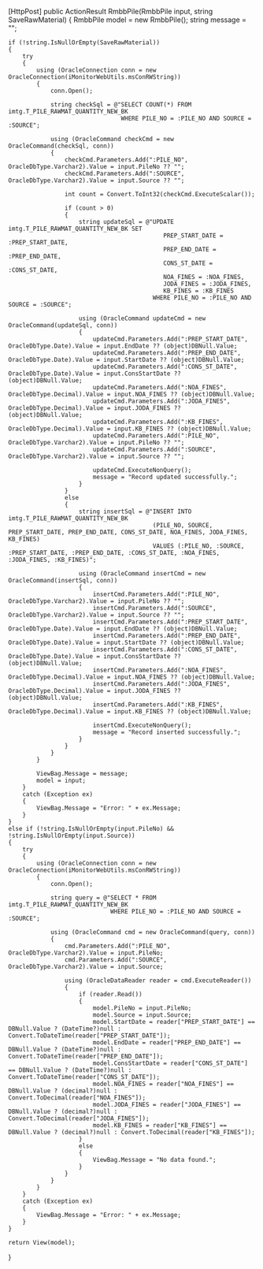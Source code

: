 [HttpPost]
public ActionResult RmbbPile(RmbbPile input, string SaveRawMaterial)
{
    RmbbPile model = new RmbbPile();
    string message = "";

    if (!string.IsNullOrEmpty(SaveRawMaterial))
    {
        try
        {
            using (OracleConnection conn = new OracleConnection(iMonitorWebUtils.msConRWString))
            {
                conn.Open();

                string checkSql = @"SELECT COUNT(*) FROM imtg.T_PILE_RAWMAT_QUANTITY_NEW_BK 
                                    WHERE PILE_NO = :PILE_NO AND SOURCE = :SOURCE";

                using (OracleCommand checkCmd = new OracleCommand(checkSql, conn))
                {
                    checkCmd.Parameters.Add(":PILE_NO", OracleDbType.Varchar2).Value = input.PileNo ?? "";
                    checkCmd.Parameters.Add(":SOURCE", OracleDbType.Varchar2).Value = input.Source ?? "";

                    int count = Convert.ToInt32(checkCmd.ExecuteScalar());

                    if (count > 0)
                    {
                        string updateSql = @"UPDATE imtg.T_PILE_RAWMAT_QUANTITY_NEW_BK SET                                         
                                                PREP_START_DATE = :PREP_START_DATE,
                                                PREP_END_DATE = :PREP_END_DATE,
                                                CONS_ST_DATE = :CONS_ST_DATE,
                                                NOA_FINES = :NOA_FINES,
                                                JODA_FINES = :JODA_FINES,
                                                KB_FINES = :KB_FINES
                                             WHERE PILE_NO = :PILE_NO AND SOURCE = :SOURCE";

                        using (OracleCommand updateCmd = new OracleCommand(updateSql, conn))
                        {
                            updateCmd.Parameters.Add(":PREP_START_DATE", OracleDbType.Date).Value = input.EndDate ?? (object)DBNull.Value;
                            updateCmd.Parameters.Add(":PREP_END_DATE", OracleDbType.Date).Value = input.StartDate ?? (object)DBNull.Value;
                            updateCmd.Parameters.Add(":CONS_ST_DATE", OracleDbType.Date).Value = input.ConsStartDate ?? (object)DBNull.Value;
                            updateCmd.Parameters.Add(":NOA_FINES", OracleDbType.Decimal).Value = input.NOA_FINES ?? (object)DBNull.Value;
                            updateCmd.Parameters.Add(":JODA_FINES", OracleDbType.Decimal).Value = input.JODA_FINES ?? (object)DBNull.Value;
                            updateCmd.Parameters.Add(":KB_FINES", OracleDbType.Decimal).Value = input.KB_FINES ?? (object)DBNull.Value;
                            updateCmd.Parameters.Add(":PILE_NO", OracleDbType.Varchar2).Value = input.PileNo ?? "";
                            updateCmd.Parameters.Add(":SOURCE", OracleDbType.Varchar2).Value = input.Source ?? "";

                            updateCmd.ExecuteNonQuery();
                            message = "Record updated successfully.";
                        }
                    }
                    else
                    {
                        string insertSql = @"INSERT INTO imtg.T_PILE_RAWMAT_QUANTITY_NEW_BK 
                                             (PILE_NO, SOURCE, PREP_START_DATE, PREP_END_DATE, CONS_ST_DATE, NOA_FINES, JODA_FINES, KB_FINES) 
                                             VALUES (:PILE_NO, :SOURCE, :PREP_START_DATE, :PREP_END_DATE, :CONS_ST_DATE, :NOA_FINES, :JODA_FINES, :KB_FINES)";

                        using (OracleCommand insertCmd = new OracleCommand(insertSql, conn))
                        {
                            insertCmd.Parameters.Add(":PILE_NO", OracleDbType.Varchar2).Value = input.PileNo ?? "";
                            insertCmd.Parameters.Add(":SOURCE", OracleDbType.Varchar2).Value = input.Source ?? "";
                            insertCmd.Parameters.Add(":PREP_START_DATE", OracleDbType.Date).Value = input.EndDate ?? (object)DBNull.Value;
                            insertCmd.Parameters.Add(":PREP_END_DATE", OracleDbType.Date).Value = input.StartDate ?? (object)DBNull.Value;
                            insertCmd.Parameters.Add(":CONS_ST_DATE", OracleDbType.Date).Value = input.ConsStartDate ?? (object)DBNull.Value;
                            insertCmd.Parameters.Add(":NOA_FINES", OracleDbType.Decimal).Value = input.NOA_FINES ?? (object)DBNull.Value;
                            insertCmd.Parameters.Add(":JODA_FINES", OracleDbType.Decimal).Value = input.JODA_FINES ?? (object)DBNull.Value;
                            insertCmd.Parameters.Add(":KB_FINES", OracleDbType.Decimal).Value = input.KB_FINES ?? (object)DBNull.Value;

                            insertCmd.ExecuteNonQuery();
                            message = "Record inserted successfully.";
                        }
                    }
                }
            }

            ViewBag.Message = message;
            model = input;
        }
        catch (Exception ex)
        {
            ViewBag.Message = "Error: " + ex.Message;
        }
    }
    else if (!string.IsNullOrEmpty(input.PileNo) && !string.IsNullOrEmpty(input.Source))
    {
        try
        {
            using (OracleConnection conn = new OracleConnection(iMonitorWebUtils.msConRWString))
            {
                conn.Open();

                string query = @"SELECT * FROM imtg.T_PILE_RAWMAT_QUANTITY_NEW_BK 
                                 WHERE PILE_NO = :PILE_NO AND SOURCE = :SOURCE";

                using (OracleCommand cmd = new OracleCommand(query, conn))
                {
                    cmd.Parameters.Add(":PILE_NO", OracleDbType.Varchar2).Value = input.PileNo;
                    cmd.Parameters.Add(":SOURCE", OracleDbType.Varchar2).Value = input.Source;

                    using (OracleDataReader reader = cmd.ExecuteReader())
                    {
                        if (reader.Read())
                        {
                            model.PileNo = input.PileNo;
                            model.Source = input.Source;
                            model.StartDate = reader["PREP_START_DATE"] == DBNull.Value ? (DateTime?)null : Convert.ToDateTime(reader["PREP_START_DATE"]);
                            model.EndDate = reader["PREP_END_DATE"] == DBNull.Value ? (DateTime?)null : Convert.ToDateTime(reader["PREP_END_DATE"]);
                            model.ConsStartDate = reader["CONS_ST_DATE"] == DBNull.Value ? (DateTime?)null : Convert.ToDateTime(reader["CONS_ST_DATE"]);
                            model.NOA_FINES = reader["NOA_FINES"] == DBNull.Value ? (decimal?)null : Convert.ToDecimal(reader["NOA_FINES"]);
                            model.JODA_FINES = reader["JODA_FINES"] == DBNull.Value ? (decimal?)null : Convert.ToDecimal(reader["JODA_FINES"]);
                            model.KB_FINES = reader["KB_FINES"] == DBNull.Value ? (decimal?)null : Convert.ToDecimal(reader["KB_FINES"]);
                        }
                        else
                        {
                            ViewBag.Message = "No data found.";
                        }
                    }
                }
            }
        }
        catch (Exception ex)
        {
            ViewBag.Message = "Error: " + ex.Message;
        }
    }

    return View(model);
}
